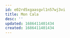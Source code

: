 ```yaml
---
id: e02rd5xgaasgvl1n57wj3vi
title: Mon Cala
desc: ''
updated: 1686411401434
created: 1686411401434
---
```

